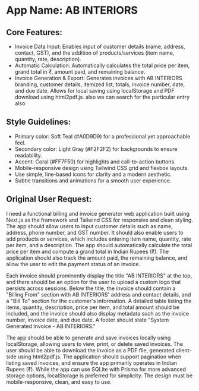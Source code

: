 # **App Name**: AB INTERIORS

## Core Features:

- Invoice Data Input: Enables input of customer details (name, address, contact, GST), and the addition of products/services (item name, quantity, rate, description).
- Automatic Calculation: Automatically calculates the total price per item, grand total in ₹, amount paid, and remaining balance.
- Invoice Generation & Export: Generates invoices with AB INTERIORS branding, customer details, itemized list, totals, invoice number, date, and due date. Allows for local saving using localStorage and PDF download using html2pdf.js. also we can search for the particular entry also

## Style Guidelines:

- Primary color: Soft Teal (#A0D9D9) for a professional yet approachable feel.
- Secondary color: Light Gray (#F2F2F2) for backgrounds to ensure readability.
- Accent: Coral (#FF7F50) for highlights and call-to-action buttons.
- Mobile-responsive design using Tailwind CSS grid and flexbox layouts.
- Use simple, line-based icons for clarity and a modern aesthetic.
- Subtle transitions and animations for a smooth user experience.

## Original User Request:
I need a functional billing and invoice generator web application built using Next.js as the framework and Tailwind CSS for responsive and clean styling. The app should allow users to input customer details such as name, address, phone number, and GST number. It should also enable users to add products or services, which includes entering item name, quantity, rate per item, and a description. The app should automatically calculate the total price per item and compute a grand total in Indian Rupees (₹). The application should also track the amount paid, the remaining balance, and allow the user to edit the payment status of an invoice.

Each invoice should prominently display the title "AB INTERIORS" at the top, and there should be an option for the user to upload a custom logo that persists across sessions. Below the title, the invoice should contain a "Billing From" section with AB INTERIORS' address and contact details, and a "Bill To" section for the customer's information. A detailed table listing the items, quantity, description, price per item, and total amount should be included, and the invoice should also display metadata such as the invoice number, invoice date, and due date. A footer should state "System Generated Invoice - AB INTERIORS."

The app should be able to generate and save invoices locally using localStorage, allowing users to view, print, or delete saved invoices. The user should be able to download the invoice as a PDF file, generated client-side using html2pdf.js. The application should support pagination when listing saved invoices, and ensure the app primarily operates in Indian Rupees (₹). While the app can use SQLite with Prisma for more advanced storage options, localStorage is preferred for simplicity. The design must be mobile-responsive, clean, and easy to use.
  
